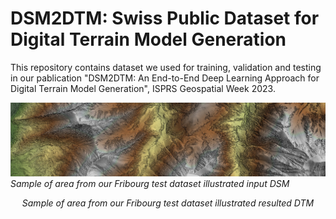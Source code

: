 # DSM2DTM: Swiss Public Dataset for Digital Terrain Model Generation
This repository contains dataset we used for training, validation and testing in our pablication "DSM2DTM: An End-to-End Deep Learning Approach for Digital Terrain Model Generation", ISPRS Geospatial Week 2023. 

![DSM](https://github.com/KseniaBittner/DSM2DTM/blob/main/img/FribourgMountain_DSM.jpg) *Sample of area from our Fribourg test dataset illustrated input DSM*

<p align="center">
  <Resulted DTM src="https://github.com/KseniaBittner/DSM2DTM/blob/main/img/FribourgMountain_EffNet.jpg" />
  <em>Sample of area from our Fribourg test dataset illustrated resulted DTM</em>
</p>
